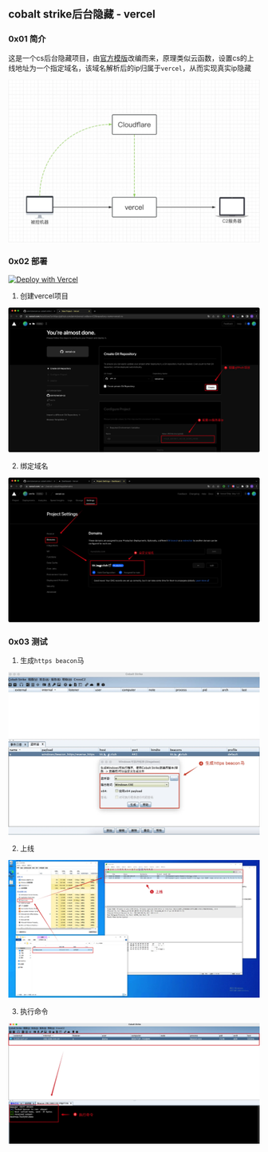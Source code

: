 ## cobalt strike后台隐藏 - vercel



### 0x01 简介

这是一个cs后台隐藏项目，由[官方模版](https://github.com/vercel/examples/tree/main/python/flask)改编而来，原理类似云函数，设置cs的上线地址为一个指定域名，该域名解析后的ip归属于`vercel`，从而实现真实ip隐藏

![ainrm@20230426182017](./tu/ainrm@20230426182017.webp)

### 0x02 部署

[![Deploy with Vercel](https://vercel.com/button)](https://vercel.com/new/clone?s=https://github.com/ainrm/vercel-cs&env=C2&repository-name=vercel-cs)


1. 创建vercel项目

![ainrm@20230505205915](./tu/ainrm@20230505205915.webp)

2. 绑定域名

![ainrm@20230505210549](./tu/ainrm@20230505210549.webp)

### 0x03 测试

1. 生成`https beacon`马

![ainrm@20230505211028](./tu/ainrm@20230505211028.webp)

2. 上线

![ainrm@20230505211421](./tu/ainrm@20230505211421.webp)

3. 执行命令

![ainrm@20230505211435](./tu/ainrm@20230505211435.webp)
